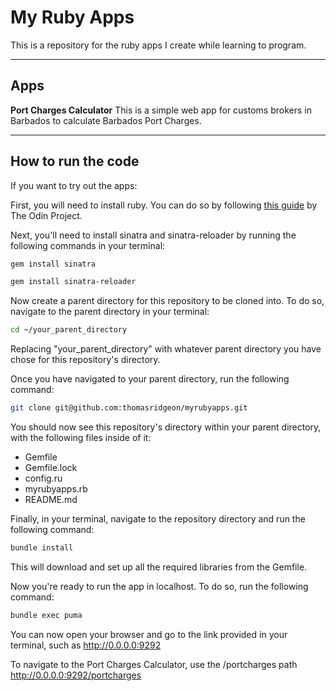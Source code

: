 # My Ruby Apps

This is a repository for the ruby apps I create while learning to program.

---

## Apps

**Port Charges Calculator**
This is a simple web app for customs brokers in Barbados to calculate Barbados Port Charges.

---

## How to run the code

If you want to try out the apps:

First, you will need to install ruby. You can do so by following [this guide](https://www.theodinproject.com/lessons/ruby-installing-ruby) by The Odin Project.

Next, you'll need to install sinatra and sinatra-reloader by running the following commands in your terminal:

```bash
gem install sinatra
```

```bash
gem install sinatra-reloader
```

Now create a parent directory for this repository to be cloned into. To do so, navigate to the parent directory in your terminal:

```bash
cd ~/your_parent_directory
```

Replacing "your_parent_directory" with whatever parent directory you have chose for this repository's directory.

Once you have navigated to your parent directory, run the following command:

```bash
git clone git@github.com:thomasridgeon/myrubyapps.git
```

You should now see this repository's directory within your parent directory, with the following files inside of it:
* Gemfile
* Gemfile.lock
* config.ru
* myrubyapps.rb
* README.md

Finally, in your terminal, navigate to the repository directory and run the following command:

```bash
bundle install
```

This will download and set up all the required libraries from the Gemfile.

Now you're ready to run the app in localhost. To do so, run the following command:

```bash
bundle exec puma
```

You can now open your browser and go to the link provided in your terminal, such as http://0.0.0.0:9292 

To navigate to the Port Charges Calculator, use the /portcharges path http://0.0.0.0:9292/portcharges




